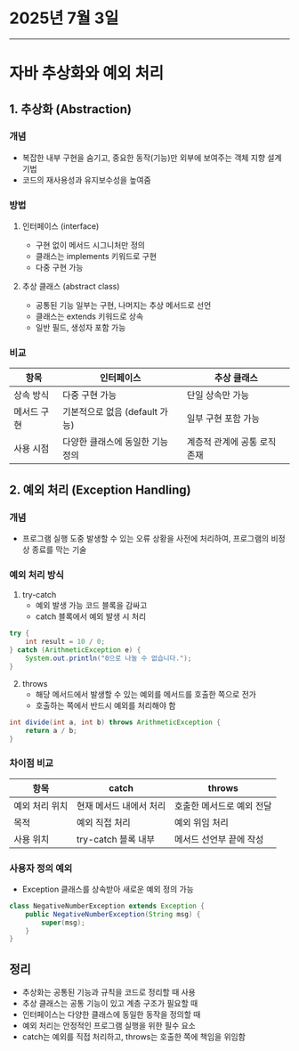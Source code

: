 # 2025년 7월 3일


---

# 자바 추상화와 예외 처리

## 1. 추상화 (Abstraction)

### 개념
- 복잡한 내부 구현을 숨기고, 중요한 동작(기능)만 외부에 보여주는 객체 지향 설계 기법
- 코드의 재사용성과 유지보수성을 높여줌

### 방법
1. 인터페이스 (interface)
   - 구현 없이 메서드 시그니처만 정의
   - 클래스는 implements 키워드로 구현
   - 다중 구현 가능

2. 추상 클래스 (abstract class)
   - 공통된 기능 일부는 구현, 나머지는 추상 메서드로 선언
   - 클래스는 extends 키워드로 상속
   - 일반 필드, 생성자 포함 가능

### 비교
| 항목 | 인터페이스 | 추상 클래스 |
|------|-------------|--------------|
| 상속 방식 | 다중 구현 가능 | 단일 상속만 가능 |
| 메서드 구현 | 기본적으로 없음 (default 가능) | 일부 구현 포함 가능 |
| 사용 시점 | 다양한 클래스에 동일한 기능 정의 | 계층적 관계에 공통 로직 존재 |

## 2. 예외 처리 (Exception Handling)

### 개념
- 프로그램 실행 도중 발생할 수 있는 오류 상황을 사전에 처리하여, 프로그램의 비정상 종료를 막는 기술

### 예외 처리 방식
1. try-catch
   - 예외 발생 가능 코드 블록을 감싸고
   - catch 블록에서 예외 발생 시 처리

```java
try {
    int result = 10 / 0;
} catch (ArithmeticException e) {
    System.out.println("0으로 나눌 수 없습니다.");
}
```

2. throws
   - 해당 메서드에서 발생할 수 있는 예외를 메서드를 호출한 쪽으로 전가
   - 호출하는 쪽에서 반드시 예외를 처리해야 함

```java
int divide(int a, int b) throws ArithmeticException {
    return a / b;
}
```

### 차이점 비교
| 항목 | catch | throws |
|------|-------|--------|
| 예외 처리 위치 | 현재 메서드 내에서 처리 | 호출한 메서드로 예외 전달 |
| 목적 | 예외 직접 처리 | 예외 위임 처리 |
| 사용 위치 | try-catch 블록 내부 | 메서드 선언부 끝에 작성 |

### 사용자 정의 예외
- Exception 클래스를 상속받아 새로운 예외 정의 가능

```java
class NegativeNumberException extends Exception {
    public NegativeNumberException(String msg) {
        super(msg);
    }
}
```

## 정리

- 추상화는 공통된 기능과 규칙을 코드로 정리할 때 사용
- 추상 클래스는 공통 기능이 있고 계층 구조가 필요할 때
- 인터페이스는 다양한 클래스에 동일한 동작을 정의할 때
- 예외 처리는 안정적인 프로그램 실행을 위한 필수 요소
- catch는 예외를 직접 처리하고, throws는 호출한 쪽에 책임을 위임함
